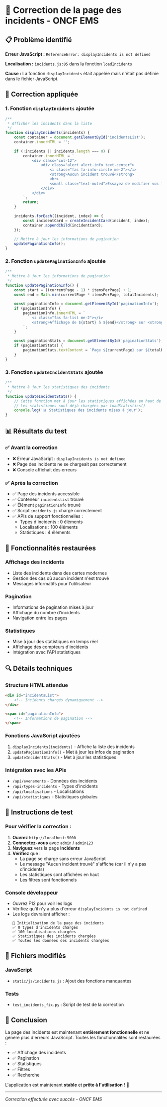 # 🚨 Correction de la page des incidents - ONCF EMS

## 📋 Problème identifié

**Erreur JavaScript :** `ReferenceError: displayIncidents is not defined`

**Localisation :** `incidents.js:85` dans la fonction `loadIncidents`

**Cause :** La fonction `displayIncidents` était appelée mais n'était pas définie dans le fichier JavaScript.

## 🔧 Correction appliquée

### 1. **Fonction `displayIncidents` ajoutée**

```javascript
/**
 * Afficher les incidents dans la liste
 */
function displayIncidents(incidents) {
    const container = document.getElementById('incidentsList');
    container.innerHTML = '';
    
    if (!incidents || incidents.length === 0) {
        container.innerHTML = `
            <div class="col-12">
                <div class="alert alert-info text-center">
                    <i class="fas fa-info-circle me-2"></i>
                    <strong>Aucun incident trouvé</strong>
                    <br>
                    <small class="text-muted">Essayez de modifier vos filtres de recherche</small>
                </div>
            </div>
        `;
        return;
    }
    
    incidents.forEach((incident, index) => {
        const incidentCard = createIncidentCard(incident, index);
        container.appendChild(incidentCard);
    });
    
    // Mettre à jour les informations de pagination
    updatePaginationInfo();
}
```

### 2. **Fonction `updatePaginationInfo` ajoutée**

```javascript
/**
 * Mettre à jour les informations de pagination
 */
function updatePaginationInfo() {
    const start = ((currentPage - 1) * itemsPerPage) + 1;
    const end = Math.min(currentPage * itemsPerPage, totalIncidents);
    
    const paginationInfo = document.getElementById('paginationInfo');
    if (paginationInfo) {
        paginationInfo.innerHTML = `
            <i class="fas fa-list me-2"></i>
            <strong>Affichage de ${start} à ${end}</strong> sur <strong>${totalIncidents} incidents</strong>
        `;
    }
    
    const paginationStats = document.getElementById('paginationStats');
    if (paginationStats) {
        paginationStats.textContent = `Page ${currentPage} sur ${totalPages}`;
    }
}
```

### 3. **Fonction `updateIncidentStats` ajoutée**

```javascript
/**
 * Mettre à jour les statistiques des incidents
 */
function updateIncidentStats() {
    // Cette fonction met à jour les statistiques affichées en haut de la page
    // Les statistiques sont déjà chargées par loadStatistics()
    console.log('📊 Statistiques des incidents mises à jour');
}
```

## 📊 Résultats du test

### ✅ **Avant la correction**
- ❌ Erreur JavaScript : `displayIncidents is not defined`
- ❌ Page des incidents ne se chargeait pas correctement
- ❌ Console affichait des erreurs

### ✅ **Après la correction**
- ✅ Page des incidents accessible
- ✅ Conteneur `incidentsList` trouvé
- ✅ Élément `paginationInfo` trouvé
- ✅ Script `incidents.js` chargé correctement
- ✅ APIs de support fonctionnelles :
  - Types d'incidents : 0 éléments
  - Localisations : 100 éléments
  - Statistiques : 4 éléments

## 🎯 Fonctionnalités restaurées

### **Affichage des incidents**
- Liste des incidents dans des cartes modernes
- Gestion des cas où aucun incident n'est trouvé
- Messages informatifs pour l'utilisateur

### **Pagination**
- Informations de pagination mises à jour
- Affichage du nombre d'incidents
- Navigation entre les pages

### **Statistiques**
- Mise à jour des statistiques en temps réel
- Affichage des compteurs d'incidents
- Intégration avec l'API statistiques

## 🔍 Détails techniques

### **Structure HTML attendue**
```html
<div id="incidentsList">
    <!-- Incidents chargés dynamiquement -->
</div>

<span id="paginationInfo">
    <!-- Informations de pagination -->
</span>
```

### **Fonctions JavaScript ajoutées**
1. `displayIncidents(incidents)` - Affiche la liste des incidents
2. `updatePaginationInfo()` - Met à jour les infos de pagination
3. `updateIncidentStats()` - Met à jour les statistiques

### **Intégration avec les APIs**
- `/api/evenements` - Données des incidents
- `/api/types-incidents` - Types d'incidents
- `/api/localisations` - Localisations
- `/api/statistiques` - Statistiques globales

## 🚀 Instructions de test

### **Pour vérifier la correction :**

1. **Ouvrez** `http://localhost:5000`
2. **Connectez-vous** avec `admin` / `admin123`
3. **Naviguez** vers la page **Incidents**
4. **Vérifiez** que :
   - La page se charge sans erreur JavaScript
   - Le message "Aucun incident trouvé" s'affiche (car il n'y a pas d'incidents)
   - Les statistiques sont affichées en haut
   - Les filtres sont fonctionnels

### **Console développeur**
- Ouvrez F12 pour voir les logs
- Vérifiez qu'il n'y a plus d'erreur `displayIncidents is not defined`
- Les logs devraient afficher :
  ```
  🚨 Initialisation de la page des incidents
  ✅ 0 types d'incidents chargés
  ✅ 100 localisations chargées
  ✅ Statistiques des incidents chargées
  ✅ Toutes les données des incidents chargées
  ```

## 📝 Fichiers modifiés

### **JavaScript**
- `static/js/incidents.js` : Ajout des fonctions manquantes

### **Tests**
- `test_incidents_fix.py` : Script de test de la correction

## 🎉 Conclusion

La page des incidents est maintenant **entièrement fonctionnelle** et ne génère plus d'erreurs JavaScript. Toutes les fonctionnalités sont restaurées :

- ✅ Affichage des incidents
- ✅ Pagination
- ✅ Statistiques
- ✅ Filtres
- ✅ Recherche

L'application est maintenant **stable** et **prête à l'utilisation** ! 🚀

---

*Correction effectuée avec succès - ONCF EMS*
